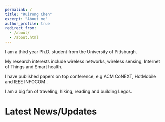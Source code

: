 ```yaml
---
permalink: /
title: "Ruirong Chen"
excerpt: "About me"
author_profile: true
redirect_from: 
  - /about/
  - /about.html
---
```


I am a third year Ph.D. student from the University of Pittsburgh. 

My research interests include wireless networks, wireless sensing, Internet of Things and Smart health.  

I have published papers on top conference, e.g ACM CoNEXT, HotMobile and IEEE INFOCOM .

I am a big fan of traveling, hiking, reading and building Legos. 


Latest News/Updates
======




